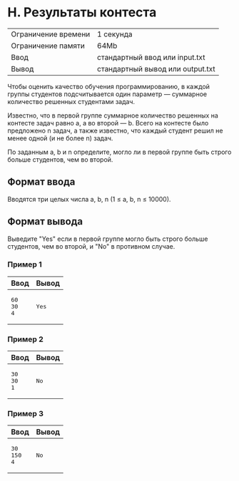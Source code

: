    <div class="header">
      <h1 class="title">H. Результаты контеста</h1>
      <table>
         <tbody><tr class="time-limit">
            <td class="property-title">Ограничение времени</td>
            <td>1&nbsp;секунда</td>
         </tr>
         <tr class="memory-limit">
            <td class="property-title">Ограничение памяти</td>
            <td>64Mb</td>
         </tr>
         <tr class="input-file">
            <td class="property-title">Ввод</td>
            <td colspan="1">стандартный ввод или input.txt</td>
         </tr>
         <tr class="output-file">
            <td class="property-title">Вывод</td>
            <td colspan="1">стандартный вывод или output.txt</td>
         </tr>
      </tbody></table>
   </div>
   <div class="legend"><span style="">
         <p>Чтобы оценить качество обучения программированию, в каждой группы студентов подсчитывается один параметр&nbsp;— суммарное количество решенных студентами задач.</p></span><p>Известно, что в первой группе суммарное количество решенных на контесте задач равно <span class="tex-math-text">a</span>, а во второй&nbsp;— <span class="tex-math-text">b</span>. Всего на контесте было предложено <span class="tex-math-text">n</span> задач, а также известно, что каждый студент решил не менее одной (и не более <span class="tex-math-text">n</span>) задач.
      </p>
      <p>По заданным <span class="tex-math-text">a</span>, <span class="tex-math-text">b</span> и <span class="tex-math-text">n</span> определите, могло ли в первой группе быть строго больше студентов, чем во второй.
      </p>
   </div>
   <h2>Формат ввода</h2>
   <div class="input-specification"><span style="">
         <p>Вводятся три целых числа <span class="tex-math-text">a</span>, <span class="tex-math-text">b</span>, <span class="tex-math-text">n</span> (<span class="tex-math-text">1 ≤ a, b, n ≤ 10000</span>).
         </p></span></div>
   <h2>Формат вывода</h2>
   <div class="output-specification"><span style="">
         <p>Выведите "Yes" если в первой группе могло быть строго больше студентов, чем во второй, и "No" в противном случае.</p></span></div>
   <h3>Пример 1</h3>
   <table class="sample-tests">
      <thead>
         <tr>
            <th>Ввод</th>
            <th>Вывод</th>
         </tr>
      </thead>
      <tbody>
         <tr>
            <td><pre>60
30
4
</pre></td>
            <td><pre>Yes
</pre></td>
         </tr>
      </tbody>
   </table>
   <h3>Пример 2</h3>
   <table class="sample-tests">
      <thead>
         <tr>
            <th>Ввод</th>
            <th>Вывод</th>
         </tr>
      </thead>
      <tbody>
         <tr>
            <td><pre>30
30
1
</pre></td>
            <td><pre>No
</pre></td>
         </tr>
      </tbody>
   </table>
   <h3>Пример 3</h3>
   <table class="sample-tests">
      <thead>
         <tr>
            <th>Ввод</th>
            <th>Вывод</th>
         </tr>
      </thead>
      <tbody>
         <tr>
            <td><pre>30
150
4
</pre></td>
            <td><pre>No
</pre></td>
         </tr>
      </tbody>
   </table>
